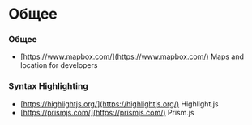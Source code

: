 # Общее

### Общее
- [https://www.mapbox.com/](https://www.mapbox.com/) Maps and location for developers

### Syntax Highlighting
- [https://highlightjs.org/](https://highlightjs.org/) Highlight.js
- [https://prismjs.com/](https://prismjs.com/) Prism.js
